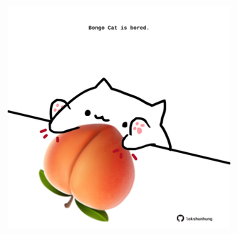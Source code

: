 <!-- built at 25/01/2023, 23:00:56 UTC -->
<p align="center">
  <img width="500" height="500" src="./ReadmeImage.svg">
</p>
